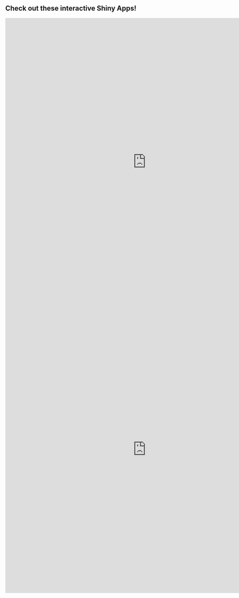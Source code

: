 ## Check out these interactive Shiny Apps!

<div>
	<iframe src="https://mmingay2.shinyapps.io/tcga_aml/" style="border: none; width: 880px; height: 900px"></iframe>
</div>

<div>
	<iframe src="https://mmingay2.shinyapps.io/RNA-seek/" style="border: none; width: 880px; height: 900px"></iframe>
</div>